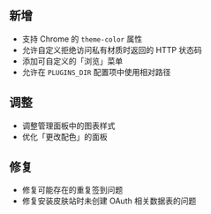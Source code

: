 ## 新增

- 支持 Chrome 的 `theme-color` 属性
- 允许自定义拒绝访问私有材质时返回的 HTTP 状态码
- 添加可自定义的「浏览」菜单
- 允许在 `PLUGINS_DIR` 配置项中使用相对路径

## 调整

- 调整管理面板中的图表样式
- 优化「更改配色」的面板

## 修复

- 修复可能存在的重复签到问题
- 修复安装皮肤站时未创建 OAuth 相关数据表的问题
